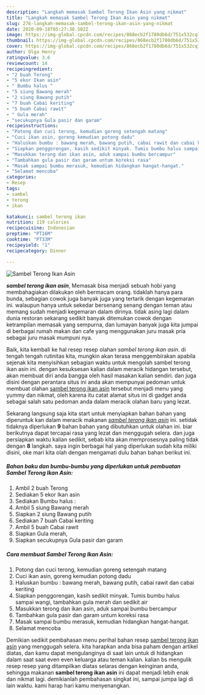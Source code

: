 ```yaml
---
description: "Langkah memasak Sambel Terong Ikan Asin yang nikmat"
title: "Langkah memasak Sambel Terong Ikan Asin yang nikmat"
slug: 276-langkah-memasak-sambel-terong-ikan-asin-yang-nikmat
date: 2020-09-18T05:27:30.502Z
image: https://img-global.cpcdn.com/recipes/868ecb2f1780db6d/751x532cq70/sambel-terong-ikan-asin-foto-resep-utama.jpg
thumbnail: https://img-global.cpcdn.com/recipes/868ecb2f1780db6d/751x532cq70/sambel-terong-ikan-asin-foto-resep-utama.jpg
cover: https://img-global.cpcdn.com/recipes/868ecb2f1780db6d/751x532cq70/sambel-terong-ikan-asin-foto-resep-utama.jpg
author: Olga Henry
ratingvalue: 3.6
reviewcount: 14
recipeingredient:
- "2 buah Terong"
- "5 ekor Ikan asin"
- " Bumbu halus "
- "5 siung Bawang merah"
- "2 siung Bawang putih"
- "7 buah Cabai keriting"
- "5 buah Cabai rawit"
- " Gula merah"
- "secukupnya Gula pasir dan garam"
recipeinstructions:
- "Potong dan cuci terong, kemudian goreng setengah matang"
- "Cuci ikan asin, goreng kemudian potong dadu"
- "Haluskan bumbu : bawang merah, bawang putih, cabai rawit dan cabai keriting"
- "Siapkan penggorengan, kasih sedikit minyak. Tumis bumbu halus sampai wangi, tambahkan gula merah dan sedikit air"
- "Masukkan terong dan ikan asin, aduk sampai bumbu bercampur"
- "Tambahkan gula pasir dan garam untum koreksi rasa"
- "Masak sampai bumbu merasuk, kemudian hidangkan hangat-hangat."
- "Selamat mencoba"
categories:
- Resep
tags:
- sambel
- terong
- ikan

katakunci: sambel terong ikan 
nutrition: 119 calories
recipecuisine: Indonesian
preptime: "PT16M"
cooktime: "PT33M"
recipeyield: "1"
recipecategory: Dinner

---
```



![Sambel Terong Ikan Asin](https://img-global.cpcdn.com/recipes/868ecb2f1780db6d/751x532cq70/sambel-terong-ikan-asin-foto-resep-utama.jpg)

<b><i>sambel terong ikan asin</i></b>, Memasak bisa menjadi sebuah hobi yang membahagiakan dilakukan oleh bermacam orang. tidaklah hanya para bunda, sebagian cowok juga banyak juga yang tertarik dengan kegemaran ini. walaupun hanya untuk sekedar bersenang senang dengan teman atau memang sudah menjadi kegemaran dalam dirinya. tidak asing lagi dalam dunia restoran sekarang sedikit banyak ditemukan cowok dengan ketrampilan memasak yang sempurna, dan lumayan banyak juga kita jumpai di berbagai rumah makan dan cafe yang menggunakan juru masak pria sebagai juru masak mumpuni nya.



Baik, kita kembali ke hal resep resep olahan <i>sambel terong ikan asin</i>. di tengah tengah rutinitas kita, mungkin akan terasa menggembirakan apabila sejenak kita menyisihkan sebagian waktu untuk mengolah sambel terong ikan asin ini. dengan kesuksesan kalian dalam meracik hidangan tersebut, akan membuat diri anda bangga oleh hasil masakan kalian sendiri. dan juga disini dengan perantara situs ini anda akan mempunyai pedoman untuk membuat olahan <u>sambel terong ikan asin</u> tersebut menjadi menu yang yummy dan nikmat, oleh karena itu catat alamat situs ini di gadget anda sebagai salah satu pedoman anda dalam meracik olahan baru yang lezat.


Sekarang langsung saja kita start untuk menyiapkan bahan bahan yang diperuntuk kan dalam meracik makanan <u><i>sambel terong ikan asin</i></u> ini. setidak tidaknya diperlukan <b>9</b> bahan bahan yang dibutuhkan untuk olahan ini. biar berikutnya dapat tercapai rasa yang lezat dan menggugah selera. dan juga persiapkan waktu kalian sedikit, sebab kita akan memprosesnya paling tidak dengan <b>8</b> langkah. saya ingin berbagai hal yang diperlukan sudah kita miliki disini, oke mari kita olah dengan mengamati dulu bahan bahan berikut ini.

<!--inarticleads1-->

##### Bahan baku dan bumbu-bumbu yang diperlukan untuk pembuatan Sambel Terong Ikan Asin:

1. Ambil 2 buah Terong
1. Sediakan 5 ekor Ikan asin
1. Sediakan  Bumbu halus :
1. Ambil 5 siung Bawang merah
1. Siapkan 2 siung Bawang putih
1. Sediakan 7 buah Cabai keriting
1. Ambil 5 buah Cabai rawit
1. Siapkan  Gula merah,
1. Siapkan secukupnya Gula pasir dan garam




<!--inarticleads2-->

##### Cara membuat Sambel Terong Ikan Asin:

1. Potong dan cuci terong, kemudian goreng setengah matang
1. Cuci ikan asin, goreng kemudian potong dadu
1. Haluskan bumbu : bawang merah, bawang putih, cabai rawit dan cabai keriting
1. Siapkan penggorengan, kasih sedikit minyak. Tumis bumbu halus sampai wangi, tambahkan gula merah dan sedikit air
1. Masukkan terong dan ikan asin, aduk sampai bumbu bercampur
1. Tambahkan gula pasir dan garam untum koreksi rasa
1. Masak sampai bumbu merasuk, kemudian hidangkan hangat-hangat.
1. Selamat mencoba




Demikian sedikit pembahasan menu perihal bahan resep <u>sambel terong ikan asin</u> yang menggugah selera. kita harapkan anda bisa paham dengan artikel diatas, dan kamu dapat mengulanginya di saat lain untuk di hidangkan dalam saat saat even even keluarga atau teman kalian. kalian bs mengulik resep resep yang ditampilkan diatas selaras dengan keinginan anda, sehingga makanan <b>sambel terong ikan asin</b> ini dapat menjadi lebih enak dan nikmat lagi. demikianlah pembahasan singkat ini, sampai jumpa lagi di lain waktu. kami harap hari kamu menyenangkan.
